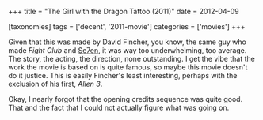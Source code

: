 +++
title = "The Girl with the Dragon Tattoo (2011)"
date = 2012-04-09

[taxonomies]
tags = ['decent', '2011-movie']
categories = ['movies']
+++

Given that this was made by David Fincher, you know, the same guy who
made *Fight Club* and [Se7en], it was way too underwhelming, too
average. The story, the acting, the direction, none outstanding. I get
the vibe that the work the movie is based on is quite famous, so maybe
this movie doesn't do it justice. This is easily Fincher's least
interesting, perhaps with the exclusion of his first, *Alien 3*.

Okay, I nearly forgot that the opening credits sequence was quite good.
That and the fact that I could not actually figure what was going on.

[Se7en]: @/se7en-1995.md
